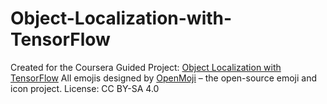 # Object-Localization-with-TensorFlow
Created for the Coursera Guided Project: [Object Localization with TensorFlow](https://www.coursera.org/projects/object-localization-tensorflow)  All emojis designed by [OpenMoji](https://openmoji.org/) – the open-source emoji and icon project. License: CC BY-SA 4.0
